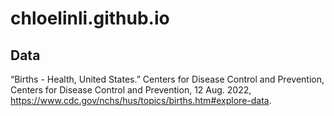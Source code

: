 # chloelinli.github.io

## Data
“Births - Health, United States.” Centers for Disease Control and Prevention, Centers for Disease Control and Prevention,
	12 Aug. 2022, https://www.cdc.gov/nchs/hus/topics/births.htm#explore-data.
